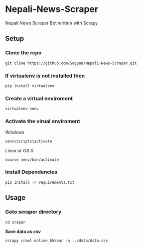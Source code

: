 # Nepali-News-Scraper

Nepali News Scraper Bot written with Scrapy

## Setup

### **Clone the repo**

`git clone https://github.com/Sagyam/Nepali-News-Scraper.git`

### **If virtualenv is not installed then**

`pip install virtualenv`

### **Create a virtual enviroment**

`virtualenv venv`

### **Activate the virual enviroment**

_Windows_

`venv\Scripts\activate`

_Linux or OS X_

`source venv/bin/activate`

### **Install Dependencies**

`pip install -r requirements.txt`

## Usage

### **Goto scraper directory**

`cd sraper`

**Save data as csv**

`scrapy crawl online_khabar -o ../data/data.csv `
